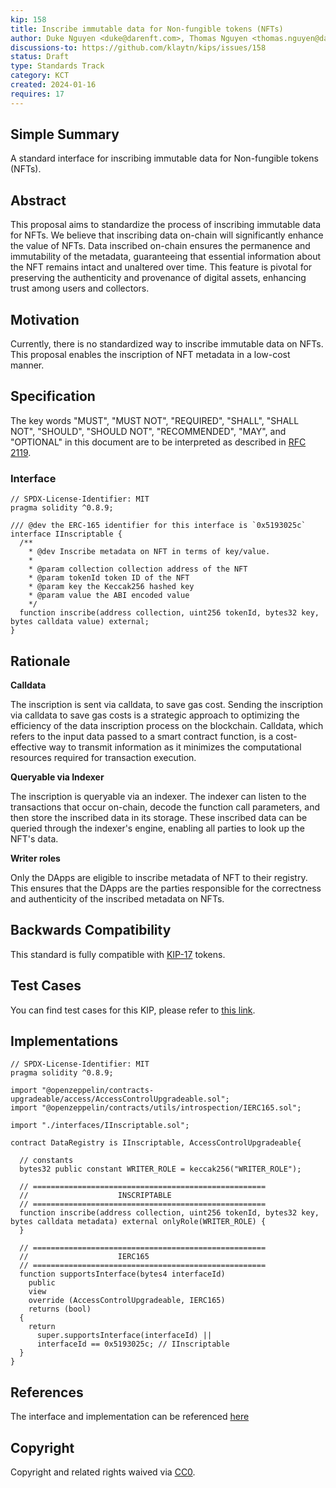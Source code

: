```yaml
---
kip: 158
title: Inscribe immutable data for Non-fungible tokens (NFTs)
author: Duke Nguyen <duke@darenft.com>, Thomas Nguyen <thomas.nguyen@darenft.com>, Kelvin Pham <kelvin.pham@darenft.com>, Tony Vu <tony.vu@darenft.com>
discussions-to: https://github.com/klaytn/kips/issues/158
status: Draft
type: Standards Track
category: KCT
created: 2024-01-16
requires: 17
---
```


## Simple Summary
A standard interface for inscribing immutable data for Non-fungible tokens (NFTs).

## Abstract
This proposal aims to standardize the process of inscribing immutable data for NFTs. We believe that inscribing data on-chain will significantly enhance the value of NFTs. Data inscribed on-chain ensures the permanence and immutability of the metadata, guaranteeing that essential information about the NFT remains intact and unaltered over time. This feature is pivotal for preserving the authenticity and provenance of digital assets, enhancing trust among users and collectors.

## Motivation
Currently, there is no standardized way to inscribe immutable data on NFTs. This proposal enables the inscription of NFT metadata in a low-cost manner.

## Specification
The key words "MUST", "MUST NOT", "REQUIRED", "SHALL", "SHALL NOT", "SHOULD", "SHOULD NOT", "RECOMMENDED", "MAY", and "OPTIONAL" in this document are to be interpreted as described in [RFC 2119](https://www.ietf.org/rfc/rfc2119.txt).

### Interface
```solidity
// SPDX-License-Identifier: MIT
pragma solidity ^0.8.9;

/// @dev the ERC-165 identifier for this interface is `0x5193025c`
interface IInscriptable {
  /**
    * @dev Inscribe metadata on NFT in terms of key/value.
    *       
    * @param collection collection address of the NFT
    * @param tokenId token ID of the NFT
    * @param key the Keccak256 hashed key
    * @param value the ABI encoded value
    */
  function inscribe(address collection, uint256 tokenId, bytes32 key, bytes calldata value) external;
}
```

## Rationale

**Calldata**

The inscription is sent via calldata, to save gas cost. Sending the inscription via calldata to save gas costs is a strategic approach to optimizing the efficiency of the data inscription process on the blockchain. Calldata, which refers to the input data passed to a smart contract function, is a cost-effective way to transmit information as it minimizes the computational resources required for transaction execution.

**Queryable via Indexer**

The inscription is queryable via an indexer. The indexer can listen to the transactions that occur on-chain, decode the function call parameters, and then store the inscribed data in its storage. These inscribed data can be queried through the indexer's engine, enabling all parties to look up the NFT's data.

**Writer roles**

Only the DApps are eligible to inscribe metadata of NFT to their registry. This ensures that the DApps are the parties responsible for the correctness and authenticity of the inscribed metadata on NFTs.

## Backwards Compatibility
This standard is fully compatible with [KIP-17](https://github.com/klaytn/kips/blob/main/KIPs/kip-17.md) tokens.

## Test Cases
You can find test cases for this KIP, please refer to [this link](https://github.com/darenft-labs/protocol-v2/blob/main/test/DataRegistry.ts#L865).

## Implementations
```solidity
// SPDX-License-Identifier: MIT
pragma solidity ^0.8.9;

import "@openzeppelin/contracts-upgradeable/access/AccessControlUpgradeable.sol";
import "@openzeppelin/contracts/utils/introspection/IERC165.sol";

import "./interfaces/IInscriptable.sol";

contract DataRegistry is IInscriptable, AccessControlUpgradeable{

  // constants
  bytes32 public constant WRITER_ROLE = keccak256("WRITER_ROLE");

  // ====================================================
  //                    INSCRIPTABLE
  // ====================================================
  function inscribe(address collection, uint256 tokenId, bytes32 key, bytes calldata metadata) external onlyRole(WRITER_ROLE) {
  }

  // ====================================================
  //                    IERC165
  // ====================================================
  function supportsInterface(bytes4 interfaceId)
    public
    view
    override (AccessControlUpgradeable, IERC165)
    returns (bool)
  {
    return 
      super.supportsInterface(interfaceId) ||
      interfaceId == 0x5193025c; // IInscriptable
  }
}
```

## References
The interface and implementation can be referenced [here](https://github.com/darenft-labs/protocol-v2)

## Copyright
Copyright and related rights waived via [CC0](https://creativecommons.org/publicdomain/zero/1.0/).